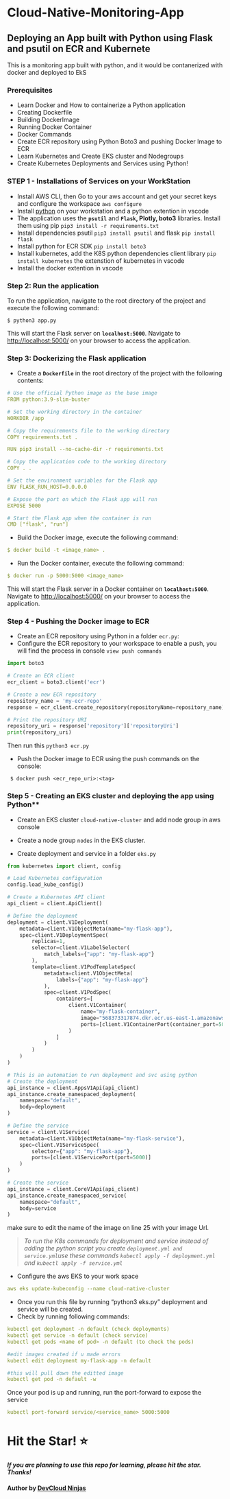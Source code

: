 # Cloud-Native-Monitoring-App

## Deploying an App built with Python using Flask and psutil on ECR and Kubernete
This is a monitoring app built with python, and it would be contanerized with docker and deployed to EkS

### Prerequisites
- Learn Docker and How to containerize a Python application
- Creating Dockerfile
- Building DockerImage
- Running Docker Container
- Docker Commands
- Create ECR repository using Python Boto3 and pushing Docker Image to ECR
- Learn Kubernetes and Create EKS cluster and Nodegroups
- Create Kubernetes Deployments and Services using Python!

### STEP 1 - Installations of Services on your WorkStation
- Install AWS CLI, then Go to your aws account and get your secret keys and configure the workspace `aws configure`
- Install [python](https://www.python.org/downloads/) on your workstation and a python extention in vscode
- The application uses the **`psutil`** and **`Flask`, Plotly, boto3** libraries. Install them using pip `pip3 install -r requirements.txt`
- Install dependencies psutil `pip3 install psutil` and flask `pip install flask`
- Install python for ECR SDK `pip install boto3` 
- Install kubernetes, add the K8S python dependencies client  library `pip install kubernetes`
 the extenstion of kubernetes in vscode
- Install the docker extention in vscode

### Step 2: Run the application

To run the application, navigate to the root directory of the project and execute the following command:

```
$ python3 app.py
```

This will start the Flask server on **`localhost:5000`**. Navigate to [http://localhost:5000/](http://localhost:5000/) on your browser to access the application.

### Step 3: Dockerizing the Flask application

- Create a **`Dockerfile`** in the root directory of the project with the following contents:

```yml
# Use the official Python image as the base image
FROM python:3.9-slim-buster

# Set the working directory in the container
WORKDIR /app

# Copy the requirements file to the working directory
COPY requirements.txt .

RUN pip3 install --no-cache-dir -r requirements.txt

# Copy the application code to the working directory
COPY . .

# Set the environment variables for the Flask app
ENV FLASK_RUN_HOST=0.0.0.0

# Expose the port on which the Flask app will run
EXPOSE 5000

# Start the Flask app when the container is run
CMD ["flask", "run"]
```

- Build the Docker image, execute the following command:

```yml
$ docker build -t <image_name> .
```

-  Run the Docker container, execute the following command:

```yml
$ docker run -p 5000:5000 <image_name>
```

This will start the Flask server in a Docker container on **`localhost:5000`**. Navigate to [http://localhost:5000/](http://localhost:5000/) on your browser to access the application.

### Step 4 - Pushing the Docker image to ECR

- Create an ECR repository using Python in a folder `ecr.py`:
- Configure the ECR repository to your workspace to enable a push, you will find the process in console `view push commands`

```py
import boto3

# Create an ECR client
ecr_client = boto3.client('ecr')

# Create a new ECR repository
repository_name = 'my-ecr-repo'
response = ecr_client.create_repository(repositoryName=repository_name)

# Print the repository URI
repository_uri = response['repository']['repositoryUri']
print(repository_uri)
```
Then run this `python3 ecr.py`

- Push the Docker image to ECR using the push commands on the console:

```
 $ docker push <ecr_repo_uri>:<tag>
```

### Step 5 - Creating an EKS cluster and deploying the app using Python**


- Create an EKS cluster `cloud-native-cluster` and add node group in aws console


- Create a node group `nodes` in the EKS cluster.

- Create deployment and service in a folder `eks.py`

```py
from kubernetes import client, config

# Load Kubernetes configuration
config.load_kube_config()

# Create a Kubernetes API client
api_client = client.ApiClient()

# Define the deployment
deployment = client.V1Deployment(
    metadata=client.V1ObjectMeta(name="my-flask-app"),
    spec=client.V1DeploymentSpec(
        replicas=1,
        selector=client.V1LabelSelector(
            match_labels={"app": "my-flask-app"}
        ),
        template=client.V1PodTemplateSpec(
            metadata=client.V1ObjectMeta(
                labels={"app": "my-flask-app"}
            ),
            spec=client.V1PodSpec(
                containers=[
                    client.V1Container(
                        name="my-flask-container",
                        image="568373317874.dkr.ecr.us-east-1.amazonaws.com/my-cloud-native-repo:latest",
                        ports=[client.V1ContainerPort(container_port=5000)]
                    )
                ]
            )
        )
    )
)

# This is an automation to run deployment and svc using python
# Create the deployment
api_instance = client.AppsV1Api(api_client)
api_instance.create_namespaced_deployment(
    namespace="default",
    body=deployment
)

# Define the service
service = client.V1Service(
    metadata=client.V1ObjectMeta(name="my-flask-service"),
    spec=client.V1ServiceSpec(
        selector={"app": "my-flask-app"},
        ports=[client.V1ServicePort(port=5000)]
    )
)

# Create the service
api_instance = client.CoreV1Api(api_client)
api_instance.create_namespaced_service(
    namespace="default",
    body=service
)
```

make sure to edit the name of the image on line 25 with your image Url.

> *To run the K8s commands for  deployment and service instead of adding the python script you create `deployment.yml and service.yml`use these commands `kubectl apply -f deployment.yml` and `kubectl apply -f service.yml`*

- Configure the aws EKS to your work space
```yml
aws eks update-kubeconfig --name cloud-native-cluster
```

- Once you run this file by running “python3 eks.py” deployment and service will be created.
- Check by running following commands:

```yml
kubectl get deployment -n default (check deployments)
kubectl get service -n default (check service)
kubectl get pods <name of pod> -n default (to check the pods)

#edit images created if u made errors
kubectl edit deployment my-flask-app -n default 

#this will pull down the editted image
kubectl get pod -n default -w
```

Once your pod is up and running, run the port-forward to expose the service
```yml
kubectl port-forward service/<service_name> 5000:5000
```

# Hit the Star! ⭐
***If you are planning to use this repo for learning, please hit the star. Thanks!***

#### Author by [DevCloud Ninjas](https://github.com/DevCloudNinjas)
